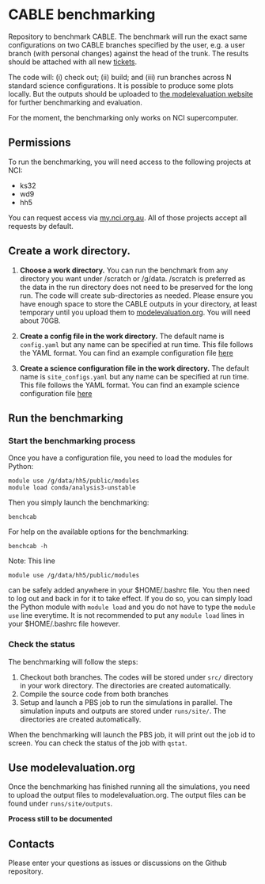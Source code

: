 # CABLE benchmarking

Repository to benchmark CABLE. The benchmark will run the exact same configurations on two CABLE branches specified by the user, e.g. a user branch (with personal changes) against the head of the trunk. The results should be attached with all new [tickets](https://trac.nci.org.au/trac/cable/report/1).

The code will: (i) check out; (ii) build; and (iii) run branches across N standard science configurations. It is possible to produce some plots locally. But the outputs should be uploaded to [the modelevaluation website](https://modelevaluation.org/) for further benchmarking and evaluation.

For the moment, the benchmarking only works on NCI supercomputer.
## Permissions
To run the benchmarking, you will need access to the following projects at NCI:
* ks32
* wd9
* hh5

You can request access via [my.nci.org.au](https://my.nci.org.au/mancini/login?next=/mancini/). All of those projects accept all requests by default.

## Create a work directory.
1. **Choose a work directory.** 
You can run the benchmark from any directory you want under /scratch or /g/data. /scratch is preferred as the data in the run directory does not need to be preserved for the long run. The code will create sub-directories as needed. Please ensure you have enough space to store the CABLE outputs in your directory, at least temporary until you upload them to [modelevaluation.org](https://modelevaluation.org/). You will need about 70GB.

1. **Create a config file in the work directory.** 
   The default name is `config.yaml` but any name can be specified at run time. This file follows the YAML format. You can find an example configuration file [here](https://github.com/CABLE-LSM/bench_example.git) 
  
1. **Create a science configuration file in the work directory.**
   The default name is `site_configs.yaml` but any name can be specified at run time. This file follows the YAML format. You can find an example science configuration file [here](https://github.com/CABLE-LSM/bench_example.git)

## Run the benchmarking
### Start the benchmarking process
Once you have a configuration file, you need to load the modules for Python:
```
module use /g/data/hh5/public/modules
module load conda/analysis3-unstable
```
Then you simply launch the benchmarking:
```
benchcab
```
For help on the available options for the benchmarking:
```
benchcab -h
```

Note: This line
```
module use /g/data/hh5/public/modules
```
can be safely added anywhere in your $HOME/.bashrc file. You then need to log out and back in for it to take effect. If you do so, you can simply load the Python module with `module load` and you do not have to type the `module use` line everytime. It is not recommended to put any `module load` lines in your $HOME/.bashrc file however.

### Check the status
The benchmarking will follow the steps:
1. Checkout both branches. The codes will be stored under `src/` directory in your work directory. The directories are created automatically.
1. Compile the source code from both branches
1. Setup and launch a PBS job to run the simulations in parallel. The simulation inputs and outputs are stored under `runs/site/`. The directories are created automatically.

When the benchmarking will launch the PBS job, it will print out the job id to screen. You can check the status of the job with `qstat`.
## Use modelevaluation.org
Once the benchmarking has finished running all the simulations, you need to upload the output files to modelevaluation.org. The output files can be found under `runs/site/outputs`.

**Process still to be documented**

## Contacts
Please enter your questions as issues or discussions on the Github repository.

